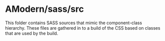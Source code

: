 # AModern/sass/src

This folder contains SASS sources that mimic the component-class hierarchy. These files
are gathered in to a build of the CSS based on classes that are used by the build.
